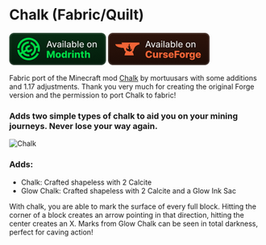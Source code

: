 # Chalk (Fabric/Quilt)
[![](https://raw.githubusercontent.com/intergrav/devins-badges/v3/assets/cozy/available/modrinth_64h.png "Modrinth")](https://modrinth.com/mod/chalk)
[![](https://raw.githubusercontent.com/intergrav/devins-badges/v3/assets/cozy/available/curseforge_64h.png "Curseforge")](https://www.curseforge.com/minecraft/mc-mods/chalk-fabric)

Fabric port of the Minecraft mod [Chalk](https://github.com/mortuusars/Chalk) by mortuusars with some additions and 1.17 adjustments. Thank you very much for creating the original Forge version and the permission to port Chalk to fabric!

### Adds two simple types of chalk to aid you on your mining journeys. Never lose your way again.

![Chalk](./images/chalk.png "Chalk")

### Adds:
- Chalk: Crafted shapeless with 2 Calcite
- Glow Chalk: Crafted shapeless with 2 Calcite and a Glow Ink Sac

With chalk, you are able to mark the surface of every full block. 
Hitting the corner of a block creates an arrow pointing in that direction, hitting the center creates an X.
Marks from Glow Chalk can be seen in total darkness, perfect for caving action!
